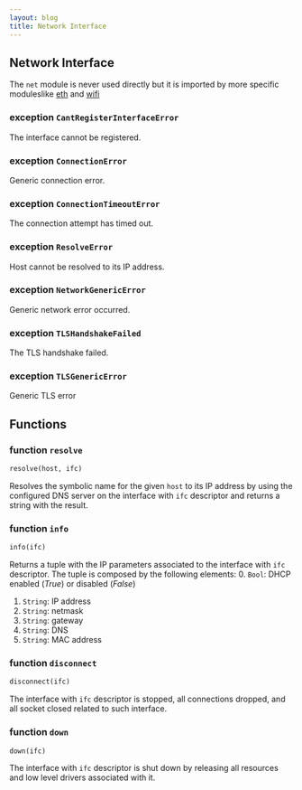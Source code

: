 ```yaml
---
layout: blog
title: Network Interface
---
```

## Network Interface

The `net` module is never used directly but it is imported by more specific moduleslike [eth](eth.md) and [wifi](wifi.md)
  
### exception `CantRegisterInterfaceError`
The interface cannot be registered.

### exception `ConnectionError`
Generic connection error.

### exception `ConnectionTimeoutError`
The connection attempt has timed out.

### exception `ResolveError`
Host cannot be resolved to its IP address.

### exception `NetworkGenericError`
Generic network error occurred.

### exception `TLSHandshakeFailed`
The TLS handshake failed.

### exception `TLSGenericError`
Generic TLS error

## Functions

### function `resolve`
```python
resolve(host, ifc)
```
Resolves the symbolic name for the given `host` to its IP address by using the configured DNS server on the interface with `ifc` descriptor and returns a string with the result.

### function `info`
```python
info(ifc)
```
Returns a tuple with the IP parameters associated to the interface with `ifc` descriptor. The tuple is composed by the following elements:
0. `Bool`: DHCP enabled (*True*) or disabled (*False*)
1. `String`: IP address
2. `String`: netmask
3. `String`: gateway
4. `String`: DNS
5. `String`: MAC address

### function `disconnect`
```python
disconnect(ifc)
```
The interface with `ifc` descriptor is stopped, all connections dropped, and all socket closed related to such interface.

### function `down`
```python
down(ifc)
```
The interface with `ifc` descriptor is shut down by releasing all resources and low level drivers associated with it.
